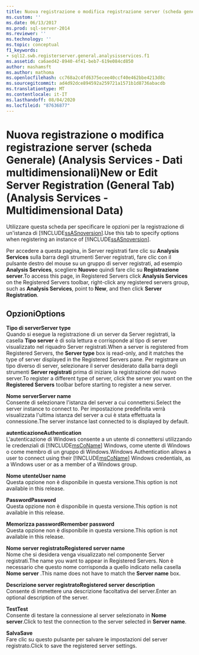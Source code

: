 ```yaml
---
title: Nuova registrazione o modifica registrazione server (scheda generale) (Analysis Services-Dati multidimensionali) | Microsoft Docs
ms.custom: ''
ms.date: 06/13/2017
ms.prod: sql-server-2014
ms.reviewer: ''
ms.technology: ''
ms.topic: conceptual
f1_keywords:
- sql12.swb.registerserver.general.analysisservices.f1
ms.assetid: ca6aed42-8940-4f41-beb7-619e084cd850
author: mashamsft
ms.author: mathoma
ms.openlocfilehash: cc768a2c4fd6375ecee40ccf40e462bbe4213d8c
ms.sourcegitcommit: ad4d92dce894592a259721a1571b1d8736abacdb
ms.translationtype: MT
ms.contentlocale: it-IT
ms.lasthandoff: 08/04/2020
ms.locfileid: "87636877"
---
```

# <a name="new-or-edit-server-registration-general-tab-analysis-services---multidimensional-data"></a><span data-ttu-id="d0505-102">Nuova registrazione o modifica registrazione server (scheda Generale) (Analysis Services - Dati multidimensionali)</span><span class="sxs-lookup"><span data-stu-id="d0505-102">New or Edit Server Registration (General Tab) (Analysis Services - Multidimensional Data)</span></span>
  <span data-ttu-id="d0505-103">Utilizzare questa scheda per specificare le opzioni per la registrazione di un'istanza di [!INCLUDE[ssASnoversion](../includes/ssasnoversion-md.md)].</span><span class="sxs-lookup"><span data-stu-id="d0505-103">Use this tab to specify options when registering an instance of [!INCLUDE[ssASnoversion](../includes/ssasnoversion-md.md)].</span></span>  
  
 <span data-ttu-id="d0505-104">Per accedere a questa pagina, in Server registrati fare clic su **Analysis Services** sulla barra degli strumenti Server registrati, fare clic con il pulsante destro del mouse su un gruppo di server registrati, ad esempio **Analysis Services**, scegliere **Nuovo**e quindi fare clic su **Registrazione server**.</span><span class="sxs-lookup"><span data-stu-id="d0505-104">To access this page, in Registered Servers click **Analysis Services** on the Registered Servers toolbar, right-click any registered servers group, such as **Analysis Services**, point to **New**, and then click **Server Registration**.</span></span>  
  
## <a name="options"></a><span data-ttu-id="d0505-105">Opzioni</span><span class="sxs-lookup"><span data-stu-id="d0505-105">Options</span></span>  
 <span data-ttu-id="d0505-106">**Tipo di server**</span><span class="sxs-lookup"><span data-stu-id="d0505-106">**Server type**</span></span>  
 <span data-ttu-id="d0505-107">Quando si esegue la registrazione di un server da Server registrati, la casella **Tipo server** è di sola lettura e corrisponde al tipo di server visualizzato nel riquadro Server registrati.</span><span class="sxs-lookup"><span data-stu-id="d0505-107">When a server is registered from Registered Servers, the **Server type** box is read-only, and it matches the type of server displayed in the Registered Servers pane.</span></span> <span data-ttu-id="d0505-108">Per registrare un tipo diverso di server, selezionare il server desiderato dalla barra degli strumenti **Server registrati** prima di iniziare la registrazione del nuovo server.</span><span class="sxs-lookup"><span data-stu-id="d0505-108">To register a different type of server, click the server you want on the **Registered Servers** toolbar before starting to register a new server.</span></span>  
  
 <span data-ttu-id="d0505-109">**Nome server**</span><span class="sxs-lookup"><span data-stu-id="d0505-109">**Server name**</span></span>  
 <span data-ttu-id="d0505-110">Consente di selezionare l'istanza del server a cui connettersi.</span><span class="sxs-lookup"><span data-stu-id="d0505-110">Select the server instance to connect to.</span></span> <span data-ttu-id="d0505-111">Per impostazione predefinita verrà visualizzata l'ultima istanza del server a cui è stata effettuata la connessione.</span><span class="sxs-lookup"><span data-stu-id="d0505-111">The server instance last connected to is displayed by default.</span></span>  
  
 <span data-ttu-id="d0505-112">**autenticazione**</span><span class="sxs-lookup"><span data-stu-id="d0505-112">**Authentication**</span></span>  
 <span data-ttu-id="d0505-113">L'autenticazione di Windows consente a un utente di connettersi utilizzando le credenziali di [!INCLUDE[msCoName](../includes/msconame-md.md)] Windows, come utente di Windows o come membro di un gruppo di Windows.</span><span class="sxs-lookup"><span data-stu-id="d0505-113">Windows Authentication allows a user to connect using their [!INCLUDE[msCoName](../includes/msconame-md.md)] Windows credentials, as a Windows user or as a member of a Windows group.</span></span>  
  
 <span data-ttu-id="d0505-114">**Nome utente**</span><span class="sxs-lookup"><span data-stu-id="d0505-114">**User name**</span></span>  
 <span data-ttu-id="d0505-115">Questa opzione non è disponibile in questa versione.</span><span class="sxs-lookup"><span data-stu-id="d0505-115">This option is not available in this release.</span></span>  
  
 <span data-ttu-id="d0505-116">**Password**</span><span class="sxs-lookup"><span data-stu-id="d0505-116">**Password**</span></span>  
 <span data-ttu-id="d0505-117">Questa opzione non è disponibile in questa versione.</span><span class="sxs-lookup"><span data-stu-id="d0505-117">This option is not available in this release.</span></span>  
  
 <span data-ttu-id="d0505-118">**Memorizza password**</span><span class="sxs-lookup"><span data-stu-id="d0505-118">**Remember password**</span></span>  
 <span data-ttu-id="d0505-119">Questa opzione non è disponibile in questa versione.</span><span class="sxs-lookup"><span data-stu-id="d0505-119">This option is not available in this release.</span></span>  
  
 <span data-ttu-id="d0505-120">**Nome server registrato**</span><span class="sxs-lookup"><span data-stu-id="d0505-120">**Registered server name**</span></span>  
 <span data-ttu-id="d0505-121">Nome che si desidera venga visualizzato nel componente Server registrati.</span><span class="sxs-lookup"><span data-stu-id="d0505-121">The name you want to appear in Registered Servers.</span></span> <span data-ttu-id="d0505-122">Non è necessario che questo nome corrisponda a quello indicato nella casella **Nome server** .</span><span class="sxs-lookup"><span data-stu-id="d0505-122">This name does not have to match the **Server name** box.</span></span>  
  
 <span data-ttu-id="d0505-123">**Descrizione server registrato**</span><span class="sxs-lookup"><span data-stu-id="d0505-123">**Registered server description**</span></span>  
 <span data-ttu-id="d0505-124">Consente di immettere una descrizione facoltativa del server.</span><span class="sxs-lookup"><span data-stu-id="d0505-124">Enter an optional description of the server.</span></span>  
  
 <span data-ttu-id="d0505-125">**Test**</span><span class="sxs-lookup"><span data-stu-id="d0505-125">**Test**</span></span>  
 <span data-ttu-id="d0505-126">Consente di testare la connessione al server selezionato in **Nome server**.</span><span class="sxs-lookup"><span data-stu-id="d0505-126">Click to test the connection to the server selected in **Server name**.</span></span>  
  
 <span data-ttu-id="d0505-127">**Salva**</span><span class="sxs-lookup"><span data-stu-id="d0505-127">**Save**</span></span>  
 <span data-ttu-id="d0505-128">Fare clic su questo pulsante per salvare le impostazioni del server registrato.</span><span class="sxs-lookup"><span data-stu-id="d0505-128">Click to save the registered server settings.</span></span>  
  
  
